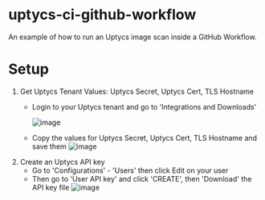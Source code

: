 # uptycs-ci-github-workflow
An example of how to run an Uptycs image scan inside a GitHub Workflow. 

# Setup
1. Get Uptycs Tenant Values: Uptycs Secret, Uptycs Cert, TLS Hostname
   - Login to your Uptycs tenant and go to 'Integrations and Downloads'
     
     ![image](https://github.com/uptycslabs/uptycs-ci-github-workflow/assets/49769928/e264b6d8-9c1b-4af4-a835-3911e7e9aa1f)
   - Copy the values for Uptycs Secret, Uptycs Cert, TLS Hostname and save them
     ![image](https://github.com/uptycslabs/uptycs-ci-github-workflow/assets/49769928/511641d8-b03b-4ac1-9f7b-1b6929bb1381)
2. Create an Uptycs API key
   - Go to 'Configurations' - 'Users' then click Edit on your user
   - Then go to 'User API key' and click 'CREATE', then 'Download' the API key file
     ![image](https://github.com/uptycslabs/uptycs-ci-github-workflow/assets/49769928/3211594a-7c65-4736-b135-7b6024b69c84)

 


